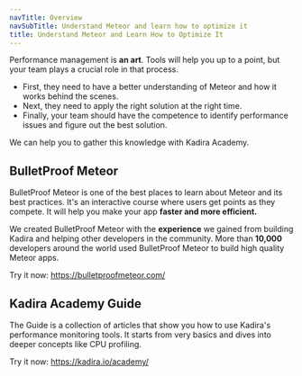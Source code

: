```yaml
---
navTitle: Overview
navSubTitle: Understand Meteor and learn how to optimize it
title: Understand Meteor and Learn How to Optimize It
---
```


Performance management is **an art**. Tools will help you up to a point, but your team plays a crucial role in that process. 

* First, they need to have a better understanding of Meteor and how it works behind the scenes.
* Next, they need to apply the right solution at the right time.
* Finally, your team should have the competence to identify performance issues and figure out the best solution.

We can help you to gather this knowledge with Kadira Academy.

## BulletProof Meteor

BulletProof Meteor is one of the best places to learn about Meteor and its best practices. It's an interactive course where users get points as they compete. It will help you make your app **faster and more efficient.**

We created BulletProof Meteor with the **experience** we gained from building Kadira and helping other developers in the community. More than **10,000** developers around the world used BulletProof Meteor to build high quality Meteor apps.

Try it now: https://bulletproofmeteor.com/

## Kadira Academy Guide

The Guide is a collection of articles that show you how to use Kadira's performance monitoring tools. It starts from very basics and dives into deeper concepts like CPU profiling.

Try it now: https://kadira.io/academy/
